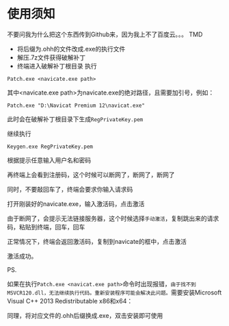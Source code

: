使用须知
===============
不要问我为什么把这个东西传到Github来，因为我上不了百度云。。。
TMD
* 将后缀为.ohh的文件改成.exe的执行文件
* 解压.7z文件获得破解补丁
* 终端进入破解补丁根目录 执行

`Patch.exe <navicate.exe path>`

其中<navicate.exe path>为navicate.exe的绝对路径，且需要加引号，例如：

`Patch.exe "D:\Navicat Premium 12\navicat.exe"`

此时会在破解补丁根目录下生成`RegPrivateKey.pem`

继续执行

`Keygen.exe RegPrivateKey.pem`

根据提示任意输入用户名和密码

再终端上会看到注册码，这个时候可以断网了，断网了，断网了

同时，不要敲回车了，终端会要求你输入请求码

打开刚装好的navicate.exe，输入激活码，点击激活

由于断网了，会提示无法链接服务器，这个时候选择`手动激活`，复制跳出来的请求码，粘贴到终端，回车，回车

正常情况下，终端会返回激活码，复制到navicate的框中，点击激活

激活成功。


PS.

如果在执行`Patch.exe <navicat.exe path>`命令时出现报错，`由于找不到MSVCR120.dll，无法继续执行代码。重新安装程序可能会解决此问题。`需要安装Microsoft Visual C++ 2013 Redistributable x86和x64：

同理，将对应文件的.ohh后缀换成.exe，双击安装即可使用